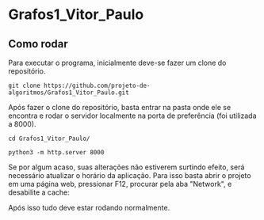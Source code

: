 # Grafos1_Vitor_Paulo
## Como rodar
Para executar o programa, inicialmente deve-se fazer um clone do repositório.
```
git clone https://github.com/projeto-de-algoritmos/Grafos1_Vitor_Paulo.git
```
Após fazer o clone do repositório, basta entrar na pasta onde ele se encontra e rodar o servidor localmente na porta de preferência (foi utilizada a 8000).
```
cd Grafos1_Vitor_Paulo/

python3 -m http.server 8000
```
Se por algum acaso, suas alterações não estiverem surtindo efeito, será necessário atualizar o horário da aplicação. Para isso basta abrir o projeto em uma página web, pressionar F12, procurar pela aba "Network", e desabilite a cache:

Após isso tudo deve estar rodando normalmente.